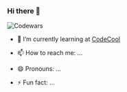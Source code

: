 ### Hi there 👋


![Codewars](https://www.codewars.com/users/szopszop/badges/large)

- 🌱 I’m currently learning at [CodeCool](https://codecool.com/en/)

- 📫 How to reach me: ...
- 😄 Pronouns: ...
- ⚡ Fun fact: ...

